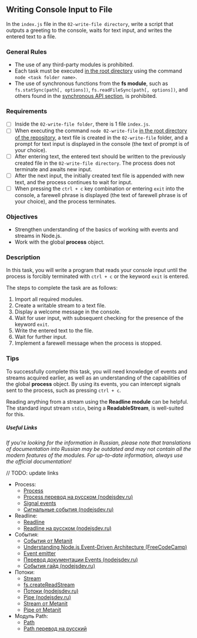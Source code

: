 ## Writing Console Input to File

In the `index.js` file in the `02-write-file directory`, write a script that outputs a greeting to the console, waits for text input, and writes the entered text to a file.

### General Rules

- The use of any third-party modules is prohibited.
- Each task must be executed <u>in the root directory</u> using the command `node <task folder name>`.
- The use of synchronous functions from the **fs module**, such as `fs.statSync(path[, options])`, `fs.readFileSync(path[, options])`, and others found in the [synchronous API section](https://nodejs.org/api/fs.html#fs_synchronous_api), is prohibited.

### Requirements

- [ ] Inside the `02-write-file folder`, there is 1 file `index.js`.
- [ ] When executing the command `node 02-write-file` <u>in the root directory of the repository</u>, a text file is created in the `02-write-file` folder, and a prompt for text input is displayed in the console (the text of prompt is of your choice).
- [ ] After entering text, the entered text should be written to the previously created file in the `02-write-file directory`. The process does not terminate and awaits new input.
- [ ] After the next input, the initially created text file is appended with new text, and the process continues to wait for input.
- [ ] When pressing the `ctrl + c` key combination or entering `exit` into the console, a farewell phrase is displayed (the text of farewell phrase is of your choice), and the process terminates.

### Objectives

- Strengthen understanding of the basics of working with events and streams in Node.js.
- Work with the global **process** object.

### Description

In this task, you will write a program that reads your console input until the process is forcibly terminated with `ctrl + c` or the keyword `exit` is entered.

The steps to complete the task are as follows:

1. Import all required modules.
2. Create a writable stream to a text file.
3. Display a welcome message in the console.
4. Wait for user input, with subsequent checking for the presence of the keyword `exit`.
5. Write the entered text to the file.
6. Wait for further input.
7. Implement a farewell message when the process is stopped.

### Tips

To successfully complete this task, you will need knowledge of events and streams acquired earlier, as well as an understanding of the capabilities of the global **process** object. By using its events, you can intercept signals sent to the process, such as pressing `ctrl + c`.

Reading anything from a stream using the **Readline module** can be helpful. The standard input stream `stdin`, being a **ReadableStream**, is well-suited for this.

##### Useful Links

_If you're looking for the information in Russian, please note that translations of documentation into Russian may be outdated and may not contain all the modern features of the modules.
For up-to-date information, always use the official documentation!_

// TODO: update links

- Process:
  - [Process](https://nodejs.org/api/process.html)
  - [Process перевод на русском (nodejsdev.ru)](https://nodejsdev.ru/api/process/)
  - [Signal events](https://nodejs.org/api/process.html#process_signal_events)
  - [Сигнальные события (nodejsdev.ru)](https://nodejsdev.ru/api/process/#signal-events)
- Readline:
  - [Readline](https://nodejs.org/api/readline.html)
  - [Readline на русском (nodejsdev.ru)](https://nodejsdev.ru/api/readline/)
- События:
  - [События от Metanit](https://metanit.com/web/nodejs/2.9.php)
  - [Understanding Node.js Event-Driven Architecture (FreeCodeCamp)](https://www.freecodecamp.org/news/understanding-node-js-event-driven-architecture-223292fcbc2d/)
  - [Event emitter](https://nodejs.dev/learn/the-nodejs-event-emitter)
  - [Перевод документации Events (nodejsdev.ru)](https://nodejsdev.ru/api/events/)
  - [События гайд (nodejsdev.ru)](https://nodejsdev.ru/guide/events/)
- Потоки:
  - [Stream](https://nodejs.org/api/stream.html)
  - [fs.createReadStream](https://nodejs.org/api/fs.html#fs_fs_createreadstream_path_options)
  - [Потоки (nodejsdev.ru)](https://nodejsdev.ru/api/stream/)
  - [Pipe (nodejsdev.ru)](https://nodejsdev.ru/guide/pipe/)
  - [Stream от Metanit](https://metanit.com/web/nodejs/2.10.php)
  - [Pipe от Metanit](https://metanit.com/web/nodejs/2.11.php)
- Модуль Path:
  - [Path](https://nodejs.org/api/path.html)
  - [Path перевод на русский](https://nodejsdev.ru/api/path/)
